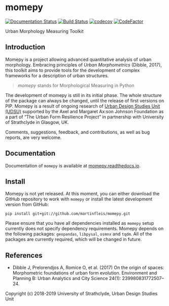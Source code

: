 # momepy
[![Documentation Status](https://readthedocs.org/projects/momepy/badge/?version=latest)](https://momepy.readthedocs.io/en/latest/?badge=latest) [![Build Status](https://travis-ci.org/martinfleis/momepy.svg?branch=master)](https://travis-ci.org/martinfleis/momepy) [![codecov](https://codecov.io/gh/martinfleis/momepy/branch/master/graph/badge.svg)](https://codecov.io/gh/martinfleis/momepy) [![CodeFactor](https://www.codefactor.io/repository/github/martinfleis/momepy/badge)](https://www.codefactor.io/repository/github/martinfleis/momepy)

Urban Morphology Measuring Toolkit

## Introduction
Momepy is a project allowing advanced quantitative analysis of urban morphology. Embracing principles of *Urban Morphometrics* (Dibble, 2017), this toolkit aims to provide tools for the development of complex frameworks for a description of urban structures.

> *momepy* stands for Morphological Measuring in Python

The development of momepy is still in its initial phase. The whole structure of the package can always be changed, until the release of first versions on PIP. Momepy is a result of ongoing research of [Urban Design Studies Unit (UDSU)](http://udsu-strath.com) supported by the Axel and Margaret Ax:son Johnson Foundation as a part of “The Urban Form Resilience Project” in partnership with University of Strathclyde in Glasgow, UK.

Comments, suggestions, feedback, and contributions, as well as bug reports, are very welcome.

## Documentation
Documentation of `momepy` is available at [momepy.readthedocs.io](https://momepy.readthedocs.io/en/latest/index.html).

## Install
Momepy is not yet released. At this moment, you can either download the GitHub
repository to work with `momepy` or install the latest development version
from GitHub:

    pip install git+git://github.com/martinfleis/momepy.git

Please ensure that you have all dependencies installed as `momepy` setup
currently does not specify dependency requirements.
Momepy depends on the following packages: `geopandas`, `libpysal`, `osmnx` and `tqdm`. All of the packages are currently required, which will be changed in future.

## References
- Dibble J, Prelorendjos A, Romice O, et al. (2017) On the origin of spaces: Morphometric foundations of urban form evolution. Environment and Planning B: Urban Analytics and City Science 24(1): 239980831772507–24.


Copyright (c) 2018-2019 University of Strathclyde, Urban Design Studies Unit
